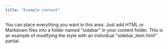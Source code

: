 ```yaml
---
title: "Example content"
---
```

You can place everything you want in this area. Just add HTML or Markdown files into a folder named "sidebar" in your content folder. This is an example of modifying the style with an individual "sidebar_item.html" partial. 